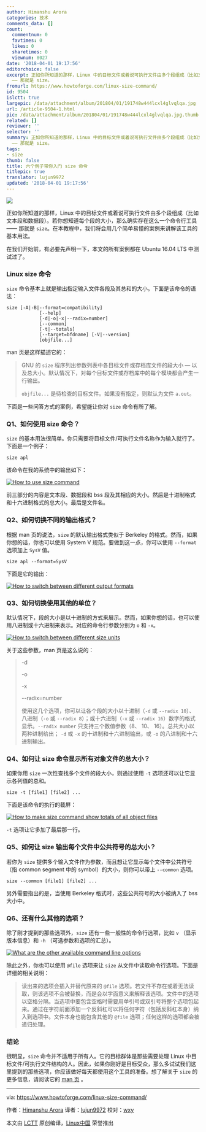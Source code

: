 ```yaml
---
author: Himanshu Arora
categories: 技术
comments_data: []
count:
  commentnum: 0
  favtimes: 0
  likes: 0
  sharetimes: 0
  viewnum: 8027
date: '2018-04-01 19:17:56'
editorchoice: false
excerpt: 正如你所知道的那样，Linux 中的目标文件或着说可执行文件由多个段组成（比如文本段和数据段）。若你想知道每个段的大小，那么确实存在这么一个命令行工具
  —— 那就是 size。
fromurl: https://www.howtoforge.com/linux-size-command/
id: 9504
islctt: true
largepic: /data/attachment/album/201804/01/191748w444lcxl4glvqlqa.jpg
url: /article-9504-1.html
pic: /data/attachment/album/201804/01/191748w444lcxl4glvqlqa.jpg.thumb.jpg
related: []
reviewer: ''
selector: ''
summary: 正如你所知道的那样，Linux 中的目标文件或着说可执行文件由多个段组成（比如文本段和数据段）。若你想知道每个段的大小，那么确实存在这么一个命令行工具
  —— 那就是 size。
tags:
- size
thumb: false
title: 六个例子带你入门 size 命令
titlepic: true
translator: lujun9972
updated: '2018-04-01 19:17:56'
---
```


![](/data/attachment/album/201804/01/191748w444lcxl4glvqlqa.jpg)


正如你所知道的那样，Linux 中的目标文件或着说可执行文件由多个段组成（比如文本段和数据段）。若你想知道每个段的大小，那么确实存在这么一个命令行工具 —— 那就是 `size`。在本教程中，我们将会用几个简单易懂的案例来讲解该工具的基本用法。


在我们开始前，有必要先声明一下，本文的所有案例都在 Ubuntu 16.04 LTS 中测试过了。


### Linux size 命令


`size` 命令基本上就是输出指定输入文件各段及其总和的大小。下面是该命令的语法：



```
size [-A|-B|--format=compatibility]
            [--help]
            [-d|-o|-x|--radix=number]
            [--common]
            [-t|--totals]
            [--target=bfdname] [-V|--version]
            [objfile...]

```

man 页是这样描述它的：



> 
> GNU 的 `size` 程序列出参数列表中各目标文件或存档库文件的段大小 — 以及总大小。默认情况下，对每个目标文件或存档库中的每个模块都会产生一行输出。
> 
> 
> `objfile...` 是待检查的目标文件。如果没有指定，则默认为文件 `a.out`。
> 
> 
> 


下面是一些问答方式的案例，希望能让你对 `size` 命令有所了解。


### Q1、如何使用 size 命令？


`size` 的基本用法很简单。你只需要将目标文件/可执行文件名称作为输入就行了。下面是一个例子：



```
size apl

```

该命令在我的系统中的输出如下：


[![How to use size command](/data/attachment/album/201804/01/191758d4jmjrewamvg49v0.png)](https://www.howtoforge.com/images/command-tutorial/big/size-basic-usage.png)


前三部分的内容是文本段、数据段和 bss 段及其相应的大小。然后是十进制格式和十六进制格式的总大小。最后是文件名。


### Q2、如何切换不同的输出格式？


根据 man 页的说法，`size` 的默认输出格式类似于 Berkeley 的格式。然而，如果你想的话，你也可以使用 System V 规范。要做到这一点，你可以使用 `--format` 选项加上 `SysV` 值。



```
size apl --format=SysV

```

下面是它的输出：


[![How to switch between different output formats](/data/attachment/album/201804/01/191808pvv4lh444jbgc55f.png)](https://www.howtoforge.com/images/command-tutorial/big/size-format-option.png)


### Q3、如何切换使用其他的单位？


默认情况下，段的大小是以十进制的方式来展示。然而，如果你想的话，也可以使用八进制或十六进制来表示。对应的命令行参数分别为 `o` 和 `-x`。


[![How to switch between different size units](/data/attachment/album/201804/01/191810fn86ppnn8prc66dr.png)](https://www.howtoforge.com/images/command-tutorial/big/size-o-x-options.png)


关于这些参数，man 页是这么说的：



> 
> -d
> 
> 
> -o
> 
> 
> -x
> 
> 
> --radix=number
> 
> 
> 使用这几个选项，你可以让各个段的大小以十进制（`-d` 或 `--radix 10`）、八进制（`-o` 或 `--radix 8`）；或十六进制（`-x` 或 `--radix 16`）数字的格式显示。`--radix number` 只支持三个数值参数（8、 10、 16）。总共大小以两种进制给出； `-d` 或 `-x` 的十进制和十六进制输出，或 `-o` 的八进制和十六进制输出。
> 
> 
> 


### Q4、如何让 size 命令显示所有对象文件的总大小？


如果你用 `size` 一次性查找多个文件的段大小，则通过使用 `-t` 选项还可以让它显示各列值的总和。



```
size -t [file1] [file2] ...

```

下面是该命令的执行的截屏：


[![How to make size command show totals of all object files](/data/attachment/album/201804/01/191811zp5czlxglktia3tc.png)](https://www.howtoforge.com/images/command-tutorial/big/size-t-option.png)


`-t` 选项让它多加了最后那一行。


### Q5、如何让 size 输出每个文件中公共符号的总大小？


若你为 `size` 提供多个输入文件作为参数，而且想让它显示每个文件中公共符号（指 common segment 中的 symbol）的大小，则你可以带上 `--common` 选项。



```
size --common [file1] [file2] ...

```

另外需要指出的是，当使用 Berkeley 格式时，这些公共符号的大小被纳入了 bss 大小中。


### Q6、还有什么其他的选项？


除了刚才提到的那些选项外，`size` 还有一些一般性的命令行选项，比如 `v` （显示版本信息）和 `-h` （可选参数和选项的汇总）。


[![What are the other available command line options](/data/attachment/album/201804/01/191819oo4elerljslg7q24.png)](https://www.howtoforge.com/images/command-tutorial/big/size-v-x1.png)


除此之外，你也可以使用 `@file` 选项来让 `size` 从文件中读取命令行选项。下面是详细的相关说明：



> 
> 读出来的选项会插入并替代原来的 `@file` 选项。若文件不存在或着无法读取，则该选项不会被替换，而是会以字面意义来解释该选项。文件中的选项以空格分隔。当选项中要包含空格时需要用单引号或双引号将整个选项包起来。通过在字符前面添加一个反斜杠可以将任何字符（包括反斜杠本身）纳入到选项中。文件本身也能包含其他的 `@file` 选项；任何这样的选项都会被递归处理。
> 
> 
> 


### 结论


很明显，`size` 命令并不适用于所有人。它的目标群体是那些需要处理 Linux 中目标文件/可执行文件结构的人。因此，如果你刚好是目标受众，那么多试试我们这里提到的那些选项，你应该做好每天都使用这个工具的准备。想了解关于 `size` 的更多信息，请阅读它的 [man 页](https://linux.die.net/man/1/size) 。




---


via: <https://www.howtoforge.com/linux-size-command/>


作者：[Himanshu Arora](https://www.howtoforge.com) 译者：[lujun9972](https://github.com/lujun9972) 校对：[wxy](https://github.com/wxy)


本文由 [LCTT](https://github.com/LCTT/TranslateProject) 原创编译，[Linux中国](https://linux.cn/) 荣誉推出